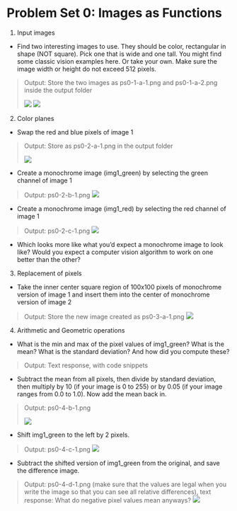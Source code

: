 # Problem Set 0: Images as Functions

1. Input images

 - Find two interesting images to use. They should be color, rectangular in shape (NOT square). Pick one that is wide and one tall.
You might find some classic vision examples here. Or take your own. Make sure the image width or height do not exceed 512 pixels.
> Output: Store the two images as ps0-1-a-1.png and ps0-1-a-2.png inside the output folder
>
>![](https://github.com/YorkHe/CV_ProblemSets/blob/master/ps0_python/output/ps0-1-a-1.png?raw=true)
>![](https://github.com/YorkHe/CV_ProblemSets/blob/master/ps0_python/output/ps0-1-a-2.png?raw=true)

2. Color planes

 - Swap the red and blue pixels of image 1
> Output: Store as ps0-2-a-1.png in the output folder
>
> ![](https://github.com/YorkHe/CV_ProblemSets/blob/master/ps0_python/output/ps0-2-a-1.png?raw=true)

  - Create a monochrome image (img1_green) by selecting the green channel of image 1
> Output: ps0-2-b-1.png
>![](https://github.com/YorkHe/CV_ProblemSets/blob/master/ps0_python/output/ps0-2-b-1.png?raw=true)

  - Create a monochrome image (img1_red) by selecting the red channel of image 1
> Output: ps0-2-c-1.png
>![](https://github.com/YorkHe/CV_ProblemSets/blob/master/ps0_python/output/ps0-2-c-1.png?raw=true)

  - Which looks more like what you’d expect a monochrome image to look like? Would you expect a computer vision algorithm to work on one better than the other?

3. Replacement of pixels

  - Take the inner center square region of 100x100 pixels of monochrome version of image 1 and insert them into the center of monochrome version of image 2
  > Output: Store the new image created as ps0-3-a-1.png
  >![](https://github.com/YorkHe/CV_ProblemSets/blob/master/ps0_python/output/ps0-3-a-1.png?raw=true)

4. Arithmetic and Geometric operations

  - What is the min and max of the pixel values of img1_green? What is the mean? What is the standard deviation?  And how did you compute these?
  > Output: Text response, with code snippets
  - Subtract the mean from all pixels, then divide by standard deviation, then multiply by 10 (if your image is 0 to 255) or by 0.05 (if your image ranges from 0.0 to 1.0). Now add the mean back in.
  >Output: ps0-4-b-1.png
  >
  >![](https://github.com/YorkHe/CV_ProblemSets/blob/master/ps0_python/output/ps0-4-b-1.png?raw=true)

  - Shift img1_green to the left by 2 pixels.
  >Output: ps0-4-c-1.png
  >![](https://github.com/YorkHe/CV_ProblemSets/blob/master/ps0_python/output/ps0-4-c-1.png?raw=true)

  - Subtract the shifted version of img1_green from the original, and save the difference image.
  >Output: ps0-4-d-1.png (make sure that the values are legal when you write the image so that you can see all relative differences), text response: What do negative pixel values mean anyways?
  >![](https://github.com/YorkHe/CV_ProblemSets/blob/master/ps0_python/output/ps0-4-d-1.png?raw=true)
